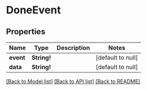 # DoneEvent

## Properties
Name | Type | Description | Notes
------------ | ------------- | ------------- | -------------
**event** | **String!** |  | [default to null]
**data** | **String!** |  | [default to null]

[[Back to Model list]](../README.md#documentation-for-models) [[Back to API list]](../README.md#documentation-for-api-endpoints) [[Back to README]](../README.md)


